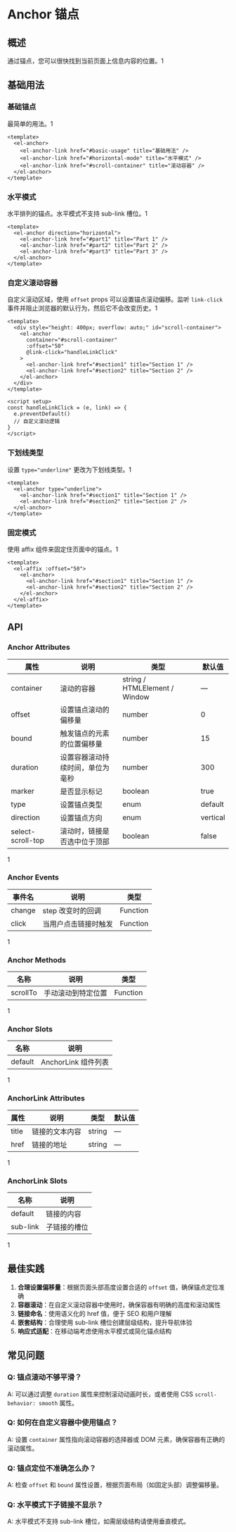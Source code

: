 # Anchor 锚点

## 概述

通过锚点，您可以很快找到当前页面上信息内容的位置。<mcreference link="https://element-plus.org/zh-CN/component/anchor.html" index="1">1</mcreference>

## 基础用法

### 基础锚点

最简单的用法。<mcreference link="https://element-plus.org/zh-CN/component/anchor.html" index="1">1</mcreference>

```vue
<template>
  <el-anchor>
    <el-anchor-link href="#basic-usage" title="基础用法" />
    <el-anchor-link href="#horizontal-mode" title="水平模式" />
    <el-anchor-link href="#scroll-container" title="滚动容器" />
  </el-anchor>
</template>
```

### 水平模式

水平排列的锚点。水平模式不支持 sub-link 槽位。<mcreference link="https://element-plus.org/zh-CN/component/anchor.html" index="1">1</mcreference>

```vue
<template>
  <el-anchor direction="horizontal">
    <el-anchor-link href="#part1" title="Part 1" />
    <el-anchor-link href="#part2" title="Part 2" />
    <el-anchor-link href="#part3" title="Part 3" />
  </el-anchor>
</template>
```

### 自定义滚动容器

自定义滚动区域，使用 `offset` props 可以设置锚点滚动偏移。监听 `link-click` 事件并阻止浏览器的默认行为，然后它不会改变历史。<mcreference link="https://element-plus.org/zh-CN/component/anchor.html" index="1">1</mcreference>

```vue
<template>
  <div style="height: 400px; overflow: auto;" id="scroll-container">
    <el-anchor 
      container="#scroll-container" 
      :offset="50"
      @link-click="handleLinkClick"
    >
      <el-anchor-link href="#section1" title="Section 1" />
      <el-anchor-link href="#section2" title="Section 2" />
    </el-anchor>
  </div>
</template>

<script setup>
const handleLinkClick = (e, link) => {
  e.preventDefault()
  // 自定义滚动逻辑
}
</script>
```

### 下划线类型

设置 `type="underline"` 更改为下划线类型。<mcreference link="https://element-plus.org/zh-CN/component/anchor.html" index="1">1</mcreference>

```vue
<template>
  <el-anchor type="underline">
    <el-anchor-link href="#section1" title="Section 1" />
    <el-anchor-link href="#section2" title="Section 2" />
  </el-anchor>
</template>
```

### 固定模式

使用 affix 组件来固定住页面中的锚点。<mcreference link="https://element-plus.org/zh-CN/component/anchor.html" index="1">1</mcreference>

```vue
<template>
  <el-affix :offset="50">
    <el-anchor>
      <el-anchor-link href="#section1" title="Section 1" />
      <el-anchor-link href="#section2" title="Section 2" />
    </el-anchor>
  </el-affix>
</template>
```

## API

### Anchor Attributes

| 属性 | 说明 | 类型 | 默认值 |
|------|------|------|--------|
| container | 滚动的容器 | string / HTMLElement / Window | — |
| offset | 设置锚点滚动的偏移量 | number | 0 |
| bound | 触发锚点的元素的位置偏移量 | number | 15 |
| duration | 设置容器滚动持续时间，单位为毫秒 | number | 300 |
| marker | 是否显示标记 | boolean | true |
| type | 设置锚点类型 | enum | default |
| direction | 设置锚点方向 | enum | vertical |
| select-scroll-top | 滚动时，链接是否选中位于顶部 | boolean | false |

<mcreference link="https://element-plus.org/zh-CN/component/anchor.html" index="1">1</mcreference>

### Anchor Events

| 事件名 | 说明 | 类型 |
|--------|------|------|
| change | step 改变时的回调 | Function |
| click | 当用户点击链接时触发 | Function |

<mcreference link="https://element-plus.org/zh-CN/component/anchor.html" index="1">1</mcreference>

### Anchor Methods

| 名称 | 说明 | 类型 |
|------|------|------|
| scrollTo | 手动滚动到特定位置 | Function |

<mcreference link="https://element-plus.org/zh-CN/component/anchor.html" index="1">1</mcreference>

### Anchor Slots

| 名称 | 说明 |
|------|------|
| default | AnchorLink 组件列表 |

<mcreference link="https://element-plus.org/zh-CN/component/anchor.html" index="1">1</mcreference>

### AnchorLink Attributes

| 属性 | 说明 | 类型 | 默认值 |
|------|------|------|--------|
| title | 链接的文本内容 | string | — |
| href | 链接的地址 | string | — |

<mcreference link="https://element-plus.org/zh-CN/component/anchor.html" index="1">1</mcreference>

### AnchorLink Slots

| 名称 | 说明 |
|------|------|
| default | 链接的内容 |
| sub-link | 子链接的槽位 |

<mcreference link="https://element-plus.org/zh-CN/component/anchor.html" index="1">1</mcreference>

## 最佳实践

1. **合理设置偏移量**：根据页面头部高度设置合适的 `offset` 值，确保锚点定位准确
2. **容器滚动**：在自定义滚动容器中使用时，确保容器有明确的高度和滚动属性
3. **链接命名**：使用语义化的 href 值，便于 SEO 和用户理解
4. **嵌套结构**：合理使用 sub-link 槽位创建层级结构，提升导航体验
5. **响应式适配**：在移动端考虑使用水平模式或简化锚点结构

## 常见问题

### Q: 锚点滚动不够平滑？
A: 可以通过调整 `duration` 属性来控制滚动动画时长，或者使用 CSS `scroll-behavior: smooth` 属性。

### Q: 如何在自定义容器中使用锚点？
A: 设置 `container` 属性指向滚动容器的选择器或 DOM 元素，确保容器有正确的滚动属性。

### Q: 锚点定位不准确怎么办？
A: 检查 `offset` 和 `bound` 属性设置，根据页面布局（如固定头部）调整偏移量。

### Q: 水平模式下子链接不显示？
A: 水平模式不支持 sub-link 槽位，如需层级结构请使用垂直模式。